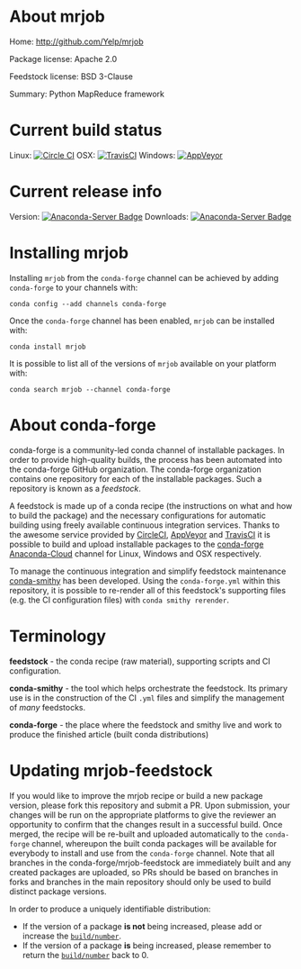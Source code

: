 About mrjob
===========

Home: http://github.com/Yelp/mrjob

Package license: Apache 2.0

Feedstock license: BSD 3-Clause

Summary: Python MapReduce framework



Current build status
====================

Linux: [![Circle CI](https://circleci.com/gh/conda-forge/mrjob-feedstock.svg?style=shield)](https://circleci.com/gh/conda-forge/mrjob-feedstock)
OSX: [![TravisCI](https://travis-ci.org/conda-forge/mrjob-feedstock.svg?branch=master)](https://travis-ci.org/conda-forge/mrjob-feedstock)
Windows: [![AppVeyor](https://ci.appveyor.com/api/projects/status/github/conda-forge/mrjob-feedstock?svg=True)](https://ci.appveyor.com/project/conda-forge/mrjob-feedstock/branch/master)

Current release info
====================
Version: [![Anaconda-Server Badge](https://anaconda.org/conda-forge/mrjob/badges/version.svg)](https://anaconda.org/conda-forge/mrjob)
Downloads: [![Anaconda-Server Badge](https://anaconda.org/conda-forge/mrjob/badges/downloads.svg)](https://anaconda.org/conda-forge/mrjob)

Installing mrjob
================

Installing `mrjob` from the `conda-forge` channel can be achieved by adding `conda-forge` to your channels with:

```
conda config --add channels conda-forge
```

Once the `conda-forge` channel has been enabled, `mrjob` can be installed with:

```
conda install mrjob
```

It is possible to list all of the versions of `mrjob` available on your platform with:

```
conda search mrjob --channel conda-forge
```


About conda-forge
=================

conda-forge is a community-led conda channel of installable packages.
In order to provide high-quality builds, the process has been automated into the
conda-forge GitHub organization. The conda-forge organization contains one repository
for each of the installable packages. Such a repository is known as a *feedstock*.

A feedstock is made up of a conda recipe (the instructions on what and how to build
the package) and the necessary configurations for automatic building using freely
available continuous integration services. Thanks to the awesome service provided by
[CircleCI](https://circleci.com/), [AppVeyor](http://www.appveyor.com/)
and [TravisCI](https://travis-ci.org/) it is possible to build and upload installable
packages to the [conda-forge](https://anaconda.org/conda-forge)
[Anaconda-Cloud](http://docs.anaconda.org/) channel for Linux, Windows and OSX respectively.

To manage the continuous integration and simplify feedstock maintenance
[conda-smithy](http://github.com/conda-forge/conda-smithy) has been developed.
Using the ``conda-forge.yml`` within this repository, it is possible to re-render all of
this feedstock's supporting files (e.g. the CI configuration files) with ``conda smithy rerender``.


Terminology
===========

**feedstock** - the conda recipe (raw material), supporting scripts and CI configuration.

**conda-smithy** - the tool which helps orchestrate the feedstock.
                   Its primary use is in the construction of the CI ``.yml`` files
                   and simplify the management of *many* feedstocks.

**conda-forge** - the place where the feedstock and smithy live and work to
                  produce the finished article (built conda distributions)


Updating mrjob-feedstock
========================

If you would like to improve the mrjob recipe or build a new
package version, please fork this repository and submit a PR. Upon submission,
your changes will be run on the appropriate platforms to give the reviewer an
opportunity to confirm that the changes result in a successful build. Once
merged, the recipe will be re-built and uploaded automatically to the
`conda-forge` channel, whereupon the built conda packages will be available for
everybody to install and use from the `conda-forge` channel.
Note that all branches in the conda-forge/mrjob-feedstock are
immediately built and any created packages are uploaded, so PRs should be based
on branches in forks and branches in the main repository should only be used to
build distinct package versions.

In order to produce a uniquely identifiable distribution:
 * If the version of a package **is not** being increased, please add or increase
   the [``build/number``](http://conda.pydata.org/docs/building/meta-yaml.html#build-number-and-string).
 * If the version of a package **is** being increased, please remember to return
   the [``build/number``](http://conda.pydata.org/docs/building/meta-yaml.html#build-number-and-string)
   back to 0.
